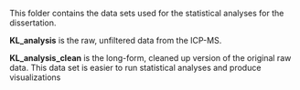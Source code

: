 This folder contains the data sets used for the statistical analyses for the dissertation.

**KL_analysis** is the raw, unfiltered data from the ICP-MS.

**KL_analysis_clean** is the long-form, cleaned up version of the original raw data. This data set is easier to run statistical analyses and produce visualizations
